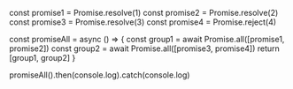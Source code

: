 const promise1 = Promise.resolve(1)
const promise2 = Promise.resolve(2)
const promise3 = Promise.resolve(3)
const promise4 = Promise.reject(4)

const promiseAll = async () => {
  const group1 = await Promise.all([promise1, promise2])
  const group2 = await Promise.all([promise3, promise4])
  return [group1, group2]
}

promiseAll().then(console.log).catch(console.log)